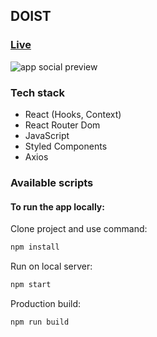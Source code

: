 ## DOIST

### [Live](https://u-can-do-it.github.io/doist/)
![app social preview](https://repository-images.githubusercontent.com/236536723/96ab3380-4b5f-11ea-91ac-0b22475985ba)

### Tech stack

- React (Hooks, Context)
- React Router Dom
- JavaScript
- Styled Components
- Axios

### Available scripts

#### To run the app locally:

Clone project and use command:

```bash
npm install
```

Run on local server:

```bash
npm start
```

Production build:

```bash
npm run build
```
